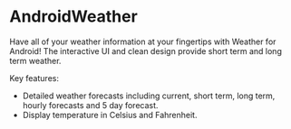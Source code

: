 # AndroidWeather

Have all of your weather information at your fingertips with Weather for Android!
The interactive UI and clean design provide short term and long term weather.

Key features:
- Detailed weather forecasts including current, short term, long term, hourly forecasts and 5 day forecast.
- Display temperature in Celsius and Fahrenheit.
